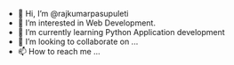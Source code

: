 - 👋 Hi, I’m @rajkumarpasupuleti
- 👀 I’m interested in Web Development.
- 🌱 I’m currently learning Python Application development
- 💞️ I’m looking to collaborate on ...
- 📫 How to reach me ...

<!---
rajkumarpasupuleti/rajkumarpasupuleti is a ✨ special ✨ repository because its `README.md` (this file) appears on your GitHub profile.
You can click the Preview link to take a look at your changes.
--->
